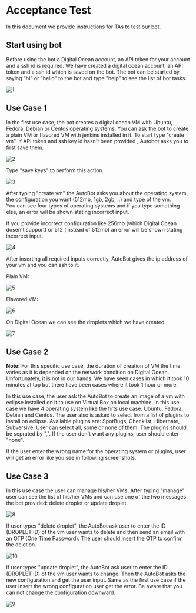 # Acceptance Test

In this document we provide instructions for TAs to test our bot.

## Start using bot
Before using the bot a Digital Ocean account, an API token for your account and a ssh id is required. We have created a digital ocean account, an API token and a ssh id which is saved on the bot. 
The bot can be started by saying "hi" or "hello" to the bot and type "help" to see the list of bot tasks.

![1](https://media.github.ncsu.edu/user/7998/files/d7ff3c30-d467-11e7-9fd2-43ded0954b34)

## Use Case 1
In the first use case, the bot creates a digital ocean VM with Ubuntu, Fedora, Debian or Centos operating systems. You can ask the bot to create a plain VM or flavored VM with jenkins installed in it.
To start type "create vm". If API token and ssh key id hasn't been provided , Autobot asks you to first save them.  

![2](https://media.github.ncsu.edu/user/7998/files/e5d46b8c-d467-11e7-94e2-15c055a483d6)

Type "save keys" to perform this action.  

![3](https://media.github.ncsu.edu/user/7998/files/f687744c-d467-11e7-8338-b35afb18f87e)  

After typing "create vm" the AutoBot asks you about the operating system, the configuration you want (512mb, 1gb, 2gb, ..) and type of the vm.  
You can see four types of operating systems and if you type something else, an error will be shown stating incorrect input.  

If you provide incorrect configuration like 256mb (which Digital Ocean dosen't support) or 512 (instead of 512mb) an error will be shown stating incorrect input.  

![4](https://media.github.ncsu.edu/user/7998/files/0db7f362-d468-11e7-826b-26155a33d578)  

After inserting all required inputs correctly, AutoBot gives the ip address of your vm and you can ssh to it.  

Plain VM:    

![5](https://media.github.ncsu.edu/user/7998/files/19f94e96-d468-11e7-979a-d8fa3a5731f9)    

Flavored VM:    

![6](https://media.github.ncsu.edu/user/7998/files/26161902-d468-11e7-8f1b-b6a5accf1df3)      
  
On Digital Ocean we can see the droplets which we have created.      

![7](https://media.github.ncsu.edu/user/7998/files/6add37d2-d468-11e7-950c-e4a6c794cfe9)    

## Use Case 2

**Note:** For this specific use case, the duration of creation of VM the time varies as it is depended on the network condition on Digital Ocean. Unfortunately, it is not in our hands. We have seen cases in which it took 10 minutes at top but there have been cases where it took 1 hour or more.    

In this use case, the user ask the AutoBot to create an image of a vm with eclipse installed on it to use on Virtual Box on local machine. In this use case we have 4 operating system like the firts use case: Ubuntu, Fedora, Debian and Centos. The user also is asked to select from a list of plugins to install on eclipse. Available plugins are: SpotBugs, Checklist, Hibernate, Subversive. User can select all, some or none of them. The plugins should be seprated by ",". If the user don't want any plugins, user should enter "none".


If the user enter the wrong name for the operating system or plugins, user will get an error like you see in following screenshots.

## Use Case 3

In this use case the user can manage his/her VMs. After typing "manage" user can see the list of his/her VMs and can use one of the two messages the bot provided: delete droplet or update droplet.  

![8](https://media.github.ncsu.edu/user/7998/files/7aa7bc50-d468-11e7-81b8-6011164fb4cf)  

If user types "delete droplet", the AutoBot ask user to enter the ID (DROPLET ID) of the vm user wants to delete and then send an email with an OTP (One Time Password). The user should insert the OTP to confirm the deletion.  

![10](https://media.github.ncsu.edu/user/7998/files/7ac5946e-d468-11e7-823a-114ba8b94cf8)  

If user types "update droplet", the AutoBot ask user to enter the ID (DROPLET ID) of the vm user wants to change. Then the AutoBot asks the new configuration and get the user input. Same as the first use case if the user insert the wrong configuration user get the error. Be aware that you can not change the configuration downward.  

![9](https://media.github.ncsu.edu/user/7998/files/7aea310c-d468-11e7-9f8c-74122e565410)  

